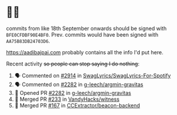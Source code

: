# 👋🏻
<!--
**aadibajpai/aadibajpai** is a ✨ _special_ ✨ repository because its `README.md` (this file) appears on your GitHub profile.
-->
commits from like 18th September onwards should be signed with `BFE0CFDBF90E4BF0`. Prev. commits would have been signed with `AA75B83DB24703D6`.

https://aadibajpai.com probably contains all the info I'd put here.

Recent activity ~~so people can stop saying I do nothing~~:
<!--START_SECTION:activity-->
1. 🗣 Commented on [#2914](https://github.com/SwagLyrics/SwagLyrics-For-Spotify/issues/2914) in [SwagLyrics/SwagLyrics-For-Spotify](https://github.com/SwagLyrics/SwagLyrics-For-Spotify)
2. 🗣 Commented on [#2282](https://github.com/g-leech/argmin-gravitas/issues/2282) in [g-leech/argmin-gravitas](https://github.com/g-leech/argmin-gravitas)
3. 💪 Opened PR [#2282](https://github.com/g-leech/argmin-gravitas/pull/2282) in [g-leech/argmin-gravitas](https://github.com/g-leech/argmin-gravitas)
4. 🎉 Merged PR [#233](https://github.com/VandyHacks/witness/pull/233) in [VandyHacks/witness](https://github.com/VandyHacks/witness)
5. 🎉 Merged PR [#167](https://github.com/CCExtractor/beacon-backend/pull/167) in [CCExtractor/beacon-backend](https://github.com/CCExtractor/beacon-backend)
<!--END_SECTION:activity-->
